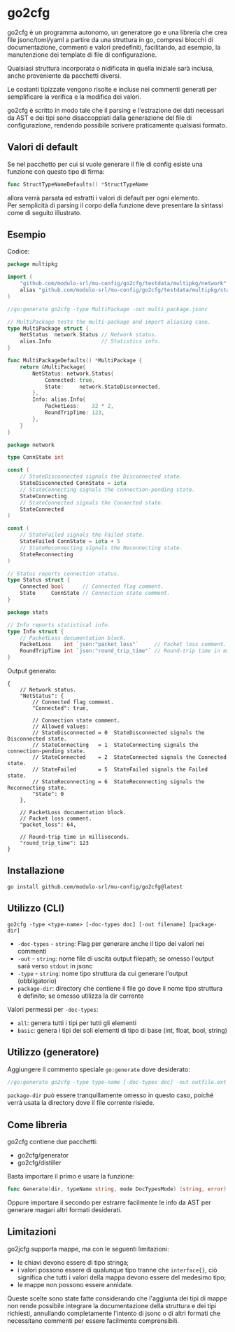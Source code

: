 # go2cfg

go2cfg è un programma autonomo, un generatore go e una libreria che crea
file jsonc/toml/yaml a partire da una struttura in go, compresi blocchi
di documentazione, commenti e valori predefiniti, facilitando, ad esempio,
la manutenzione dei template di file di configurazione.

Qualsiasi struttura incorporata o nidificata in quella iniziale sarà inclusa,
anche proveniente da pacchetti diversi.

Le costanti tipizzate vengono risolte e incluse nei commenti generati
per semplificare la verifica e la modifica dei valori.

go2cfg è scritto in modo tale che il parsing e l'estrazione dei dati necessari
da AST e dei tipi sono disaccoppiati dalla generazione del file
di configurazione, rendendo possibile scrivere praticamente qualsiasi formato.

## Valori di default

Se nel pacchetto per cui si vuole generare il file di config
esiste una funzione con questo tipo di firma:

```go
func StructTypeNameDefaults() *StructTypeName
```

allora verrà parsata ed estratti i valori di default per ogni elemento.  
Per semplicità di parsing il corpo della funzione deve presentare la sintassi
come di seguito illustrato.

## Esempio

Codice:

```go
package multipkg

import (
    "github.com/modulo-srl/mu-config/go2cfg/testdata/multipkg/network"
    alias "github.com/modulo-srl/mu-config/go2cfg/testdata/multipkg/stats"
)

//go:generate go2cfg -type MultiPackage -out multi_package.jsonc

// MultiPackage tests the multi-package and import aliasing case.
type MultiPackage struct {
    NetStatus  network.Status // Network status.
    alias.Info                // Statistics info.
}

func MultiPackageDefaults() *MultiPackage {
    return &MultiPackage{
        NetStatus: network.Status{
            Connected: true,
            State:     network.StateDisconnected,
        },
        Info: alias.Info{
            PacketLoss:    32 * 2,
            RoundTripTime: 123,
        },
    }
}
```

```go
package network

type ConnState int

const (
    // StateDisconnected signals the Disconnected state.
    StateDisconnected ConnState = iota
    // StateConnecting signals the connection-pending state.
    StateConnecting
    // StateConnected signals the Connected state.
    StateConnected
)

const (
    // StateFailed signals the Failed state.
    StateFailed ConnState = iota + 5
    // StateReconnecting signals the Reconnecting state.
    StateReconnecting
)

// Status reports connection status.
type Status struct {
    Connected bool      // Connected flag comment.
    State     ConnState // Connection state comment.
}
```

```go
package stats

// Info reports statistical info.
type Info struct {
    // PacketLoss documentation block.
    PacketLoss    int `json:"packet_loss"`     // Packet loss comment.
    RoundTripTime int `json:"round_trip_time"` // Round-trip time in milliseconds.
}
```

Output generato:

```json5
{
    // Network status.
    "NetStatus": {
        // Connected flag comment.
        "Connected": true,
      
        // Connection state comment.
        // Allowed values:
        // StateDisconnected = 0  StateDisconnected signals the Disconnected state.
        // StateConnecting   = 1  StateConnecting signals the connection-pending state.
        // StateConnected    = 2  StateConnected signals the Connected state.
        // StateFailed       = 5  StateFailed signals the Failed state.
        // StateReconnecting = 6  StateReconnecting signals the Reconnecting state.
        "State": 0
    },

    // PacketLoss documentation block.
    // Packet loss comment.
    "packet_loss": 64,

    // Round-trip time in milliseconds.
    "round_trip_time": 123
}
```

## Installazione

```shell
go install github.com/modulo-srl/mu-config/go2cfg@latest
```

## Utilizzo (CLI)

```shell
go2cfg -type <type-name> [-doc-types doc] [-out filename] [package-dir]
```

- `-doc-types` - `string`: Flag per generare anche il tipo dei valori nei commenti
- `-out` - `string`: nome file di uscita output filepath; se omesso l'output
  sarà verso `stdout` in jsonc
- `-type` - `string`: nome tipo struttura da cui generare l'output (obbligatorio)
- `package-dir`: directory che contiene il file go dove il nome tipo struttura
  è definito; se omesso utilizza la dir corrente

Valori permessi per `-doc-types`:

- `all`: genera tutti i tipi per tutti gli elementi
- `basic`: genera i tipi dei soli elementi di tipo di base (int, float, bool, string)

## Utilizzo (generatore)

Aggiungere il commento speciale `go:generate` dove desiderato:

```go
//go:generate go2cfg -type type-name [-doc-types doc] -out outfile.ext [package-dir]
```

`package-dir` può essere tranquillamente omesso in questo caso,
poiché verrà usata la directory dove il file corrente risiede.

## Come libreria

go2cfg contiene due pacchetti:

- go2cfg/generator
- go2cfg/distiller

Basta importare il primo e usare la funzione:

```go
func Generate(dir, typeName string, mode DocTypesMode) (string, error)
```

Oppure importare il secondo per estrarre facilmente le info da AST
per generare magari altri formati desiderati.

## Limitazioni

go2jcfg supporta mappe, ma con le seguenti limitazioni:

- le chiavi devono essere di tipo stringa;
- i valori possono essere di qualunque tipo tranne che `interface{}`,
ciò significa che tutti i valori della mappa devono essere del medesimo tipo;
- le mappe non possono essere annidate.

Queste scelte sono state fatte considerando che l'aggiunta dei tipi di mappe
non rende possibile integrare la documentazione della struttura e dei tipi richiesti,
annullando completamente l'intento di jsonc o di altri formati che necessitano
commenti per essere facilmente comprensibili.
